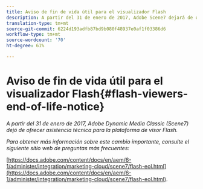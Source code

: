 ```yaml
---
title: Aviso de fin de vida útil para el visualizador Flash
description: A partir del 31 de enero de 2017, Adobe Scene7 dejará de ofrecer asistencia para la plataforma del visor Flash.
translation-type: tm+mt
source-git-commit: 6224d193adfb87bd9b080f48937e0af1f03386d6
workflow-type: tm+mt
source-wordcount: '70'
ht-degree: 61%

---
```



# Aviso de fin de vida útil para el visualizador Flash{#flash-viewers-end-of-life-notice}

*A partir del 31 de enero de 2017, Adobe Dynamic Media Classic (Scene7) dejó de ofrecer asistencia técnica para la plataforma de visor Flash.*

*Para obtener más información sobre este cambio importante, consulte el siguiente sitio web de preguntas más frecuentes:*

[https://docs.adobe.com/content/docs/en/aem/6-1/administer/integration/marketing-cloud/scene7/flash-eol.html](https://docs.adobe.com/content/docs/en/aem/6-1/administer/integration/marketing-cloud/scene7/flash-eol.html).
